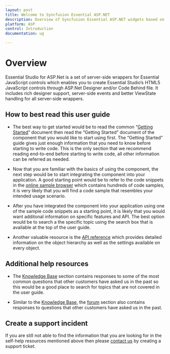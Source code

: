 ```yaml
---
layout: post
title: Welcome to Syncfusion Essential ASP.NET
description: Overview of Syncfusion Essential ASP.NET widgets based on ASP syntax.
platform: ASP
control: Introduction
documentation: ug

---
```

# Overview

Essential Studio for ASP.Net is a set of server-side wrappers for Essential JavaScript controls which enables you to create Essential Studio’s HTML5 JavaScript controls through ASP.Net Designer and/or Code Behind file. It includes rich designer support, server-side events and better ViewState handling for all server-side wrappers. 

## How to best read this user guide

* The best way to get started would be to read the common “[Getting Started](#Getting_Started)” document then read the “Getting Started” document of the component that you would like to start using first. The “Getting Started” guide gives just enough information that you need to know before starting to write code. This is the only section that we recommend reading end-to-end before starting to write code, all other information can be referred as needed.

* Now that you are familiar with the basics of using the component, the next step would be to start integrating the component into your application. A good starting point would be to refer to the code snippets in the [online sample browser](http://asp.syncfusion.com/demos/web/#) which contains hundreds of code samples, it is very likely that you will find a code sample that resembles your intended usage scenario.

* After you have integrated the component into your application using one of the sample code snippets as a starting point, it is likely that you would want additonal information on specific features and API. The best option would be to search a the specific topic using the search box that is available at the top of the user guide.

* Another valuable resource is the [API reference](http://help.syncfusion.com/js/api#) which provides detailed information on the object hierarchy as well as the settings available on every object.

## Additional help resources

* The [Knowledge Base](http://www.syncfusion.com/kb/aspnet#) section contains responses to some of the most common questions that other customers have asked us in the past so this would be a good place to search for topics that are not covered in the user guide.

* Similar to the [Knowledge Base](http://www.syncfusion.com/kb/aspnet#), the [forum](http://www.syncfusion.com/forums/aspnet#) section also contains responses to questions that other customers have asked us in the past.

## Create a support incident


If you are still not able to find the information that you are looking for in the self-help resources mentioned above then please [contact us](http://www.syncfusion.com/support/#) by creating a support ticket.
